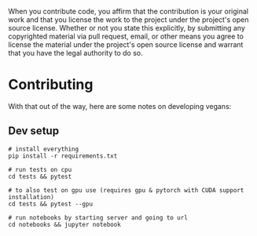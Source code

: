 When you contribute code, you affirm that the contribution is your original work and
that you license the work to the project under the project's open source license.
Whether or not you state this explicitly, by submitting any copyrighted material via
pull request, email, or other means you agree to license the material under the
project's open source license and warrant that you have the legal authority to do so.

# Contributing

With that out of the way, here are some notes on developing vegans:

## Dev setup

    # install everything
    pip install -r requirements.txt

    # run tests on cpu
    cd tests && pytest
    
    # to also test on gpu use (requires gpu & pytorch with CUDA support installation)
    cd tests && pytest --gpu

    # run notebooks by starting server and going to url
    cd notebooks && jupyter notebook
